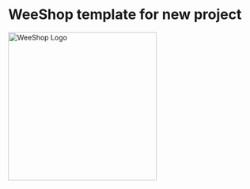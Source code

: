 # WeeShop template for new project
<img src="https://www.weeshop.org/images/WeeShop.png" width=300 alt="WeeShop Logo" />
